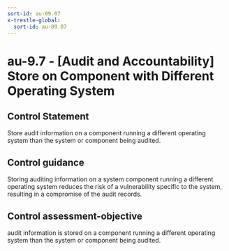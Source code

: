 ```yaml
---
sort-id: au-09.07
x-trestle-global:
  sort-id: au-09.07
---
```


# au-9.7 - \[Audit and Accountability\] Store on Component with Different Operating System

## Control Statement

Store audit information on a component running a different operating system than the system or component being audited.

## Control guidance

Storing auditing information on a system component running a different operating system reduces the risk of a vulnerability specific to the system, resulting in a compromise of the audit records.

## Control assessment-objective

audit information is stored on a component running a different operating system than the system or component being audited.
